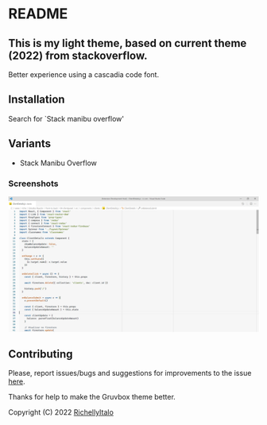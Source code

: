# README
## This is my light theme, based on current theme (2022) from stackoverflow.

Better experience using a cascadia code font.

## Installation

Search for `Stack manibu overflow'

## Variants

-   Stack Manibu Overflow

### Screenshots

![screenshots](images/screenshots.png)

## Contributing

Please, report issues/bugs and suggestions for improvements to the issue [here](https://github.com/jdinhify/stack-manibu-overflow/issues).


Thanks for help to make the Gruvbox theme better.

Copyright (C) 2022 [RichellyItalo](https://github.com/richellyitalo)

